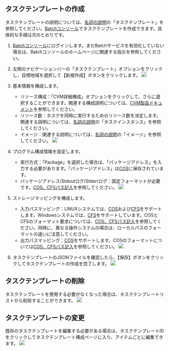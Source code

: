 ## タスクテンプレートの作成

タスクテンプレートの説明については、[名詞の説明]()の「タスクテンプレート」を参照してください。[Batchコンソール]()でタスクテンプレートを作成できます。具体的な手順は次のとおりです。
1. [Batchコンソール]()にログインします。まだBatchサービスを有効化していない場合は、Batchコンソールのホームページに関連する指示を参照してください。

2. 左側のナビゲーションバーの「タスクテンプレート」オプションをクリックし、目標地域を選択して【新規作成】ボタンをクリックします。
![](https://mc.qcloudimg.com/static/img/b6d89f6a4b4e0c8cc0469606948b8e41/image.jpg)

3. 基本情報を構成します。
   - リソース構成：「CVM詳細構成」オプションをクリックして、さらに選択することができます。関連する構成説明については、[CVM製品ドキュメント](https://intl.cloud.tencent.com/document/product/213)を参照してください。
   - リソース数：タスクを同時に実行するためのリソース数を決定します。関連する説明については、[名詞の説明](https://intl.cloud.tencent.com/document/product/599/10396)の「タスクインスタンス」を参照してください。
   - イメージ：関連する説明については、[名詞の説明](https://intl.cloud.tencent.com/document/product/599/10396)の「イメージ」を参照してください。
   ![](https://mc.qcloudimg.com/static/img/2e4c9a7879539ae70b907f669e4a8b78/image.jpg)

4. プログラム構成情報を設定します。
   - 実行方式：「Package」を選択した場合は、「パッケージアドレス」を入力する必要があります。「パッケージアドレス」は[COS](https://intl.cloud.tencent.com/document/product/436)に保存されています。
   - パッケージアドレス/Stdoutログ/Stderrログ：固定フォーマットが必要です。[COS、CFSパス記入]()を参照してください。
![](https://mc.qcloudimg.com/static/img/ed418b2351814d567c0beceb3183ec9d/image.jpg)

5. ストレージマッピングを構成します。
   - 入力パスマッピング：LINUXシステムでは、[COS](https://intl.cloud.tencent.com/document/product/436)および[CFS](https://intl.cloud.tencent.com/document/product/582)をサポートします。Windowsシステムでは、[CFS](https://intl.cloud.tencent.com/document/product/582)をサポートしています。COSとCFSのフォーマット要求については、[COS、CFSパス記入]()を参照してください。同時に、異なる操作システムの場合は、ローカルパスのフォーマットの違いに注意してください。
   - 出力パスマッピング：[COS](https://intl.cloud.tencent.com/document/product/436)をサポートします。COSのフォーマットについては[COS、CFSパス記入]()を参照してください。
   ![](https://mc.qcloudimg.com/static/img/b86945c2ee04dcb89d1ce9aa2a62955c/image.jpg)

6. タスクテンプレートのJSONファイルを確認したら、【保存】ボタンをクリックしてタスクテンプレートの作成を完了します。
![](https://mc.qcloudimg.com/static/img/779bfc1f07af787612d2fb1db5ce70d1/image.jpg)

## タスクテンプレートの削除
タスクテンプレートを使用する必要がなくなった場合は、タスクテンプレートリストから削除することができます。
![](https://mc.qcloudimg.com/static/img/9d207da685ef89b75a93818851f5050f/image.jpg)

## タスクテンプレートの変更
既存のタスクテンプレートを編集する必要がある場合は、タスクテンプレートIDをクリックしてタスクテンプレート構成ページに入り、アイテムごとに編集できます。
![](https://mc.qcloudimg.com/static/img/bab3f74591f80db4022716f897d57893/image.jpg)

